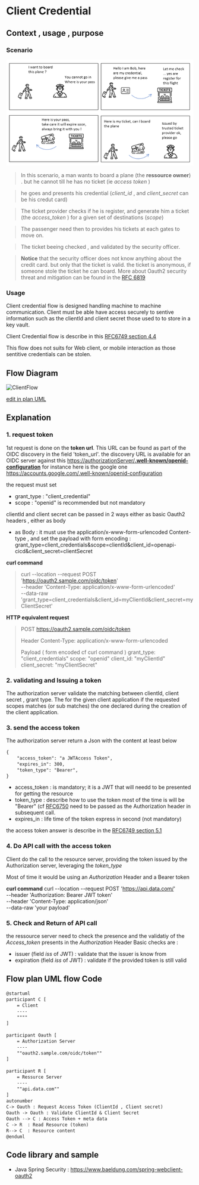 
# Client Credential


## Context , usage , purpose 

### Scenario 

![buildingblocks http](comicsClientCredential.png)

> In this scenario, a man wants to board a plane (the **ressource owner**) . but he cannot till he has no ticket (ie *access token* ) 

> he goes and presents his credential (*client_id*  , and *client_secret* can be his credut card)

> The ticket provider checks if he is register, and generate him a ticket (the *access_token* ) for a given set of destinations (*scope*)

> The passenger need then to provides his tickets at each gates to move on.

> The ticket beeing checked , and validated by the security officer.

> **Notice**  that the security officer does not know anything about the credit card. but only that the ticket is valid. the ticket is anonymous, if someone stole the ticket he can board. More about Oauth2 security threat and mitigation can be found in the [RFC 6819](https://datatracker.ietf.org/doc/html/rfc6819)



### Usage 

Client credential flow is designed handling machine to machine communication. 
Client must be able have access securely to sentive information such as the clientId and client secret 
those used to to store in a key vault. 

Client Credential flow is describe in this [RFC6749 section 4.4](https://datatracker.ietf.org/doc/html/rfc6749#section-4.4)

This flow does not suits for Web client, or mobile interaction as those sentitive credentials can be stolen. 



## Flow Diagram 

![ClientFlow](https://www.plantuml.com/plantuml/png/TOzDImCn48Rl-HM31sdHjk2neBJav4dOYXVnC2O31lEn9XCF_dedsNQnYdFP3SdplFFk2cFc6hmQvUkC6p4oQ7XM87CBsZkAt0yhcVvp8QDUr1dnW9NVPcelXvJT5x9B4GwKFod_TgH6tAmBXj7JsgImISwQ3QTtYd_zm-mUg9IQ3VsZnT6jBJ8sOzT8J8erlCfJlRexBheLpKUbmh0tHeJms69XCTMzjt1zR0w5J2PUgedx8NX2xoI8O6OkJyoXCoT460tRyw0h2CG8mYCetRG3zANGjeAf5rnmUxjKmwIG-_dAfCYIf7OKRGt-6m00)

[edit in plan UML](https://www.plantuml.com/plantuml/png/TOzDImCn48Rl-HM31sdHjk2neBJav4dOYXVnC2O31lEn9XCF_dedsNQnYdFP3SdplFFk2cFc6hmQvUkC6p4oQ7XM87CBsZkAt0yhcVvp8QDUr1dnW9NVPcelXvJT5x9B4GwKFod_TgH6tAmBXj7JsgImISwQ3QTtYd_zm-mUg9IQ3VsZnT6jBJ8sOzT8J8erlCfJlRexBheLpKUbmh0tHeJms69XCTMzjt1zR0w5J2PUgedx8NX2xoI8O6OkJyoXCoT460tRyw0h2CG8mYCetRG3zANGjeAf5rnmUxjKmwIG-_dAfCYIf7OKRGt-6m00)


## Explanation 

### 1. request token 
1st request is done on the **token url**. This URL can be found as part of the OIDC discovery in the field 'token_url'. 
the discovery URL is available for an OIDC server against this [https://authorizationServer/**.well-known/openid-configuration**]() for instance here is the google one 
https://accounts.google.com/.well-known/openid-configuration 

the request must set 
   - grant_type : "client_credential"
   - scope : "openid" is recommended but not mandatory

clientId and client secret can be passed in 2 ways either as basic Oauth2 headers , either as body 

   - as Body : it must use the application/x-www-form-urlencoded Content-type , and set the payload with form encoding : grant_type=client_credentials&scope=clientId&client_id=openapi-cicd&client_secret=clientSecret

**curl command**

> curl --location --request POST 'https://oauth2.sample.com/oidc/token' \
> --header 'Content-Type: application/x-www-form-urlencoded' \
> --data-raw 'grant_type=client_credentials&client_id=myClientId&client_secret=myClientSecret'

**HTTP equivalent request**

> POST https://oauth2.sample.com/oidc/token
> 
> Header
> Content-Type: application/x-www-form-urlencoded
>
> Payload ( form encoded cf curl command ) 
> grant_type: "client_credentials"
> scope: "openid"
> client_id: "myClientId"
> client_secret: "myClientSecret"

### 2. validating and Issuing a token 

The authorization server validate the matching between clientId, client secret , grant type. The for the given client application if the requested scopes matches (or sub matches) the one declared during the creation of the client application. 

### 3. send the access token

The authorization server return a Json with the content at least below 

```
{
	"access_token": "a JWTAccess Token",
	"expires_in": 300,
	"token_type": "Bearer",
}
```

   - access_token : is mandatory; it is a JWT that will needd to be presented for getting the resource
   - token_type : describe how to use the token most of the time is will be "Bearer" (cf [RFC6750](https://datatracker.ietf.org/doc/html/rfc6750) need to be passed as the Authorization header in subsequent call.
   - expires_in   : life time of the token express in second (not mandatory)  

the access token answer is describe in the [RFC6749 section 5.1](https://datatracker.ietf.org/doc/html/rfc6749#section-5.1)

### 4. Do API call with the access token

Client do the call to the resource server, providing the token issued by the Authorization server, leveraging the *token_type*

Most of time it would be using an *Authorization* Header and a Bearer token 

**curl command**
curl --location --request POST 'https://api.data.com/' \
--header 'Authorization: Bearer JWT token' \
--header 'Content-Type: application/json' \
--data-raw 'your payload'

### 5. Check and Return of API call

the ressource server need to check the presence and the validatiy of the *Access_token* presents in the *Authorization* Header 
Basic checks are : 

* issuer (field *iss* of JWT) : validate that the issuer is know from  
* expiration (field *iss* of JWT) : validate if the provided token is still valid 


## Flow plan UML flow Code

```
@startuml
participant C [
    = Client
    ----
    """"
]

participant Oauth [
    = Authorization Server
    ----
    ""oauth2.sample.com/oidc/token""
]

participant R [
    = Ressurce Server
    ----
    ""api.data.com""
]
autonumber
C-> Oauth : Request Access Token (ClientId , Client secret)
Oauth -> Oauth : Validate ClientId & Client Secret
Oauth --> C : Access Token + meta data 
C -> R  : Read Resource (token)
R--> C  : Resource content
@enduml

```

## Code library and sample

* Java Spring Security : https://www.baeldung.com/spring-webclient-oauth2 





